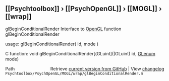 ## [[Psychtoolbox]] &#8250; [[PsychOpenGL]] &#8250; [[MOGL]] &#8250; [[wrap]]

glBeginConditionalRender  Interface to [OpenGL](OpenGL) function glBeginConditionalRender  
  
usage:  glBeginConditionalRender( id, mode )  
  
C function:  void glBeginConditionalRender[(GLuint]((GLuint) id, [GLenum](GLenum) mode)  




<div class="code_header" style="text-align:right;">
  <span style="float:left;">Path&nbsp;&nbsp;</span> <span class="counter">Retrieve <a href=
  "https://raw.github.com/Psychtoolbox-3/Psychtoolbox-3/beta/Psychtoolbox/PsychOpenGL/MOGL/wrap/glBeginConditionalRender.m">current version from GitHub</a> | View <a href=
  "https://github.com/Psychtoolbox-3/Psychtoolbox-3/commits/beta/Psychtoolbox/PsychOpenGL/MOGL/wrap/glBeginConditionalRender.m">changelog</a></span>
</div>
<div class="code">
  <code>Psychtoolbox/PsychOpenGL/MOGL/wrap/glBeginConditionalRender.m</code>
</div>

